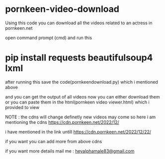 # pornkeen-video-download
Using this code you can download all the videos related to an actress in pornkeen.net

open command prompt (cmd) and run this

# pip install requests beautifulsoup4 lxml

after running this save the code(pornkeendownload.py) which i mentioned above

and you can get the output of all videos
now you can either download them or you can paste them in the html(pornkeen video viewer.html)  which i provided to view

NOTE : 
the cdns will change definetly
new videos may come 
so here i am mentioning the cdns
https://cdn.pornkeen.net/2022/12/

i have mentioned in the link untill 
https://cdn.pornkeen.net/2022/12/22/

if you want you can add more from above cdns


if you want more details
mail me :
heyalphamale83@gmail.com



